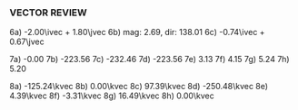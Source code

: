 
### VECTOR REVIEW ###################

6a) -2.00\ivec + 1.80\jvec
6b) mag: 2.69, dir: 138.01
6c) -0.74\ivec + 0.67\jvec

7a)    -0.00
7b)  -223.56
7c)  -232.46
7d)  -223.56
7e)     3.13
7f)     4.15
7g)     5.24
7h)     5.20

8a)  -125.24\kvec
8b)     0.00\kvec
8c)    97.39\kvec
8d)  -250.48\kvec
8e)     4.39\kvec
8f)    -3.31\kvec
8g)    16.49\kvec
8h)     0.00\kvec

